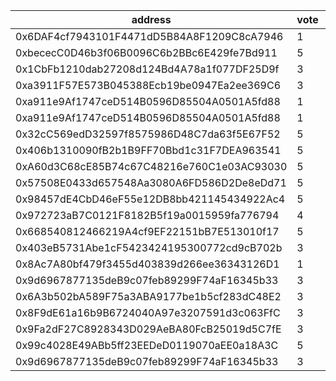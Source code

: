 address|vote|timestamp|signature
---|---|---|---
0x6DAF4cf7943101F4471dD5B84A8F1209C8cA7946|1|1610455585|0x1c90bd2fa145e35c3afab2e7c4d1a621716103cdb051868da353c70499d7efa02cd29ab4350505942976d5fb88b0027338e209cbed0eebd2d3d8009e64b1e6591b
0xbececC0D46b3f06B0096C6b2BBc6E429fe7Bd911|5|1610456719|0xc7851cf1a22acb02747f3f9d3b280ddfa7b136f99959f3ed76535cf8598625487b828be957bec1d963123d76eca1d6a2d4cd4966eb6da1c695e0b0c32b4e38481c
0x1CbFb1210dab27208d124Bd4A78a1f077DF25D9f|3|1610458059|0x327ce3c82712e777469cfac2acce2ba1b6e4fa3126b5877f453d816c9930366612e6026605f2476c11729de9803594f05841923a1c5ef89f1de818905d5d053a1c
0xa3911F57E573B045388Ecb19be0947Ea2ee369C6|3|1610458603|0x3ec6395e56b77f689d522f7a53a57d85f94604d59a00c7965b1dc1fc8aaf54d90ecc7d997c5205a6d86b1c196e42ce8d1a1029a90c04ca71f961723081639f201c
0xa911e9Af1747ceD514B0596D85504A0501A5fd88|1|1610467015|0x0c0c27b0e50e548a199f4aa6a0c6765c9c5e9859f0b5d17f7b547619c4de373a399565493c81f75b25c7d8e5136863f2df643f915b6e9c60d221648a0bd705351c
0xa911e9Af1747ceD514B0596D85504A0501A5fd88|1|1610467054|0xefe68999bd990decb919a4b561aafee129169d8b6af57965360a0bb50f2e5e624b9324a9b777242f300e7b8d5885440af3ea085f9266ba2a02673ddeff5e268c1b
0x32cC569edD32597f8575986D48C7da63f5E67F52|5|1610475471|0x3c854f3c4161e1fefc1e0145bcf32392e739d1085eb0fd932a737ab35707ce8c6eb0b2f45d8143cc3c8a6f90340901e0737cf8cb4b61d39886f9630a6ddb45fb1c
0x406b1310090fB2b1B9FF70Bbd1c31F7DEA963541|5|1610488676|0x91ea56a9cfe6646a7ac8782db7caf5811d8b2cdc5a5c3d41e21326e0baef1d9f61ced71fcfecc491db7d71ea29a90d55e05ab679f4cbe45278266f256cab27171c
0xA60d3C68cE85B74c67C48216e760C1e03AC93030|5|1610508593|0x2e79727f55b1a510f410fd60e04210422ec1a85d35b6c259a96e70f819dbb16417be5b3eead9b39bf615d23f4695ecd27a9a3465b82e360aa8a39e24528f015f1b
0x57508E0433d657548Aa3080A6FD586D2De8eDd71|5|1610509547|0x76b40c14a2a95d3ff0f2f7239a83a08b9759f3112cd29b1b9e97fba15a7acfa22dfe5f8a5cf4024e3a023c42b2e581067cbd321d326d2e0e2cd6ce20595a87cc1b
0x98457dE4CbD46eF55e12DB8bb421145434922Ac4|5|1610512248|0x704e021ba3d16bfaa98af62e5e8f9451ef84fc5df9c21d47fe9d23edc94b6222567e274020fa094fb88babd2cffbda3b6411685581f1846714842f342fa869e61b
0x972723aB7C0121F8182B5f19a0015959fa776794|4|1610523741|0xc31d4f2933ce6a252d27d72b1b9d2075886cc512537400827b0de29b238dd2c2593d092d36dcd8fcdfa9f3f42d567529b71ed17b8292328a1012b5747d2238f81c
0x668540812466219A4cf9EF22151bB7E513010f17|5|1610524407|0x7295c645a2ae3a96e516140e652a881d4d0e4a66017e088bb555e2a26f9e473e1dca8700a290a8f05d24498ac44ee4dff072d34d06572b6d69cd3173c60846dc1b
0x403eB5731Abe1cF5423424195300772cd9cB702b|3|1610531266|0x0188abfccd6d9b86dffab9501ef54d05316be8e2fe46aee9e95877f850237ebf00bd50aae0ac0e4590be9e3bba377e3e19d497bd7e27c67b9a0bd368f246cb7c1b
0x8Ac7A80bf479f3455d403839d266ee36343126D1|1|1610531519|0x1280c87919bf32c3db261467a5514e03894bf150ac43e4022e93b217ff9f6cd21bf6e19075d552b101e7992f5b9c7f96fba4d409a20105200ab6bd3cb10d5d6e1b
0x9d6967877135deB9c07feb89299F74aF16345b33|3|1610542180|0xc2ca63b241680289a5ed5cafdaabac5c840aa19775b5ff286dbc6648eadbf9ab14a607706b1821b470d6b4ce807b2f48668a82302013139ec385d80f38627bd91c
0x6A3b502bA589F75a3ABA9177be1b5cf283dC48E2|3|1610542192|0x1ba4bc878e5387d96255b81d3ebdc2cba0535791e4423bd070a097f2c950ff32236c1dc248a2a95420642f75397ae9348c98f89e85594dc681b642ef4d508ab71c
0x8F9dE61a16b9B6724040A97e3207591d3c063FfC|3|1610542204|0xf619a975f799e9307dda9d6e65a5c74a9f03df2892c65bbf7d12f7e5a8840c196104608af79331e211eb78eae2d940f422577ad34885a788afd97167cef6f8e01b
0x9Fa2dF27C8928343D029AeBA80FcB25019d5C7fE|3|1610542216|0x5cc5e29cd1169ab52a49df89a317d264d43e608b730ac1314403e727e68a5c774ccb4c1d10f79ad590c97d1662584adb50b13c52b27202832033b8742921df621b
0x99c4028E49ABb5ff23EEDeD0119070aEE0a18A3C|5|1610542254|0xb5e27fa42f20cffc831fab722233a44891f29c95db9f63c13ef2a0259e8463c53f89456f4028fa78a025c1075a5a1b4113d38224ff99c71224444d2e58ac435a1b
0x9d6967877135deB9c07feb89299F74aF16345b33|3|1610542411|0x5ce4dd1d0414b81a5ab45a6f1e6eb106d7ec0960d4cfcc8b4a5e1e35bdf68e0828031842417950f437c6a9af7b1f79af6cbf804c444572cfb7ebca39d0191c7c1b